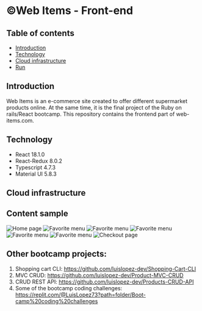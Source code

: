 # &copy;Web Items - Front-end

## Table of contents

* [Introduction](#introduction)
* [Technology](#technology)
* [Cloud infrastructure](cloud-infrastructure)
* [Run](#run)

## Introduction

Web Items is an e-commerce site created to offer different supermarket products online. At the same time, it is the final project of the Ruby ​​on rails/React bootcamp. This repository contains the frontend part of web-items.com. 

## Technology

* React 18.1.0
* React-Redux 8.0.2
* Typescript 4.7.3
* Material UI 5.8.3

## Cloud infrastructure

## Content sample

![Home page](https://i.imgur.com/qF44YHm.png)
![Favorite menu](https://i.imgur.com/Cj9EyNi.png)
![Favorite menu](https://i.imgur.com/Cj9EyNi.png)
![Favorite menu](https://i.imgur.com/2oZChAo.png)
![Favorite menu](https://i.imgur.com/98G5wop.png)
![Favorite menu](https://i.imgur.com/RnEWUfs.png)
![Checkout page](https://i.imgur.com/DW1wGYG.png)

## Other bootcamp projects: 

1. Shopping cart CLI: https://github.com/luislopez-dev/Shopping-Cart-CLI
2. MVC CRUD: https://github.com/luislopez-dev/Product-MVC-CRUD
3. CRUD REST API: https://github.com/luislopez-dev/Products-CRUD-API
4. Some of the bootcamp coding challenges: https://replit.com/@LuisLopez73?path=folder/Boot-camp%20coding%20challenges
